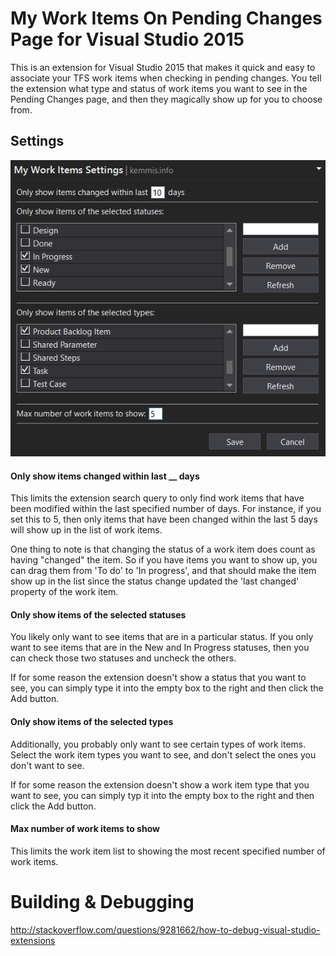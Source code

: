 # My Work Items On Pending Changes Page for Visual Studio 2015

This is an extension for Visual Studio 2015 that makes it quick and easy to 
associate your TFS work items when checking in pending changes. You tell the 
extension what type and status of work items you want to see in the Pending 
Changes page, and then they magically show up for you to choose from.

## Settings

![Settings Section Screenshot](docs/images/settings.png)

#### Only show items changed within last __ days

This limits the extension search query to only find work items that have been
modified within the last specified number of days. For instance, if you set this
to 5, then only items that have been changed within the last 5 days will show up 
in the list of work items.

One thing to note is that changing the status of a work item does count as having
"changed" the item. So if you have items you want to show up, you can drag them
from 'To do' to 'In progress', and that should make the item show up in the list
since the status change updated the 'last changed' property of the work item.

#### Only show items of the selected statuses

You likely only want to see items that are in a particular status. If you only
want to see items that are in the New and In Progress statuses, then you can 
check those two statuses and uncheck the others.

If for some reason the extension doesn't show a status that you want to see,
you can simply type it into the empty box to the right and then click the Add button.

#### Only show items of the selected types

Additionally, you probably only want to see certain types of work items. Select the
work item types you want to see, and don't select the ones you don't want to see.

If for some reason the extension doesn't show a work item type that you want to see,
you can simply typ it into the empty box to the right and then click the Add button.

#### Max number of work items to show

This limits the work item list to showing the most recent specified number of work items.

# Building & Debugging

http://stackoverflow.com/questions/9281662/how-to-debug-visual-studio-extensions